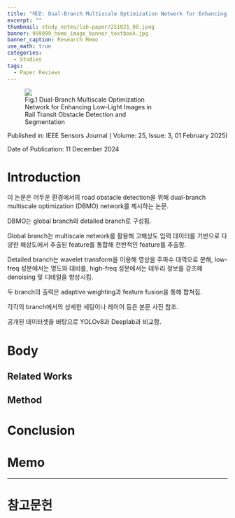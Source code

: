 ```yaml
---
title: "메모: Dual-Branch Multiscale Optimization Network for Enhancing Low-Light Images in Rail Transit Obstacle Detection and Segmentation"
excerpt: ""
thumbnail: study_notes/lab-paper/251021_00.jpeg
banner: 999999_home_image_banner_textbook.jpg
banner_caption: Research Memo
use_math: true
categories:
  - Studies
tags:
  - Paper Reviews
---
```


<figure class="align-center" style="width: 60%">
  <a href="{{ site.url }}{{ site.baseurl }}/assets/images/study_notes/lab-paper/251021_00.jpeg">
  <img src="{{ site.url }}{{ site.baseurl }}/assets/images/study_notes/lab-paper/251021_00.jpeg">
  </a>
  <figcaption>
  Fig.1 Dual-Branch Multiscale Optimization Network for Enhancing Low-Light Images in Rail Transit Obstacle Detection and Segmentation
  </figcaption>
</figure>

Published in: IEEE Sensors Journal ( Volume: 25, Issue: 3, 01 February 2025)

Date of Publication: 11 December 2024

# Introduction

이 논문은 어두운 환경에서의 road obstacle detection을 위해 dual-branch multiscale optimization (DBMO) network를 제시하는 논문.

DBMO는 global branch와 detailed branch로 구성됨.

Global branch는 multiscale network를 활용해 고해상도 입력 데이터를 기반으로 다양한 해상도에서 추출된 feature를 통합해 전반적인 feature를 추출함.

Detailed branch는 wavelet transform을 이용해 영상을 주파수 대역으로 분해, low-freq 성분에서는 명도와 대비를, high-freq 성분에서는 테두리 정보를 강조해 denoising 및 디테일을 향상시킴.

두 branch의 출력은 adaptive weighting과 feature fusion을 통해 합쳐짐.

각각의 branch에서의 상세한 세팅이나 레이어 등은 본문 사진 참조.

공개된 데이터셋을 바탕으로 YOLOv8과 Deeplab과 비교함.

# Body

## Related Works


## Method


# Conclusion


# Memo



---

# 참고문헌

